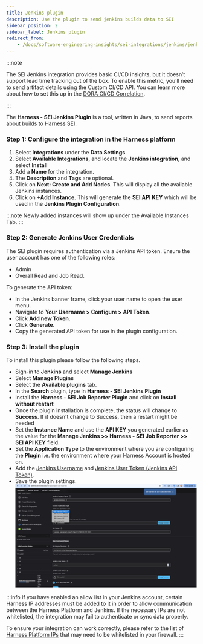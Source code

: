 ```yaml
---
title: Jenkins plugin
description: Use the plugin to send jenkins builds data to SEI
sidebar_position: 2
sidebar_label: Jenkins plugin
redirect_from:
    - /docs/software-engineering-insights/sei-integrations/jenkins/jenkins-plugin
---
```


:::note

The SEI Jenkins integration provides basic CI/CD insights, but it doesn’t support lead time tracking out of the box. To enable this metric, you’ll need to send artifact details using the Custom CI/CD API.
You can learn more about how to set this up in the [DORA CI/CD Correlation](/docs/software-engineering-insights/analytics-and-reporting/efficiency/dora-metrics/dora-ci-cd-correlation).

:::

The **Harness - SEI Jenkins Plugin** is a tool, written in Java, to send reports about builds to Harness SEI.

### Step 1: Configure the integration in the Harness platform

1. Select **Integrations** under the **Data Settings**.
2. Select **Available Integrations**, and locate the **Jenkins integration**, and select **Install**
3. Add a **Name** for the integration.
4. The **Description** and **Tags** are optional.
5. Click on **Next: Create and Add Nodes**. This will display all the available Jenkins instances.
6. Click on **+Add Instance**. This will generate the **SEI API KEY** which will be used in the **Jenkins Plugin Configuration**.

:::note
Newly added instances will show up under the Available Instances Tab.
:::

### Step 2: Generate Jenkins User Credentials

The SEI plugin requires authentication via a Jenkins API token. Ensure the user account has one of the following roles:

* Admin
* Overall Read and Job Read.

To generate the API token:

* In the Jenkins banner frame, click your user name to open the user menu.
* Navigate to **Your Username > Configure > API Token**.
* Click **Add new Token**.
* Click **Generate**.
* Copy the generated API token for use in the plugin configuration.

### Step 3: Install the plugin

To install this plugin please follow the following steps.

* Sign-in to **Jenkins** and select **Manage Jenkins**
* Select **Manage Plugins**
* Select the **Available plugins** tab.
* In the **Search** plugin, type in **Harness - SEI Jenkins Plugin**
* Install the **Harness - SEI Job Reporter Plugin** and click on **Install without restart**
* Once the plugin installation is complete, the status will change to **Success**. If it doesn't change to Success, then a restart might be needed
* Set the **Instance Name** and use the **API KEY** you generated earlier as the value for the **Manage Jenkins >> Harness - SEI Job Reporter >> SEI API KEY** field.
* Set the **Application Type** to the environment where you are configuring the **Plugin** i.e. the environment where your Harness Account is hosted on.
* Add the [Jenkins Username](#step-1-configure-the-integration-in-the-harness-platform) and [Jenkins User Token (Jenkins API Token)](#step-1-configure-the-integration-in-the-harness-platform).
* Save the plugin settings.
![](../static/jenkins-plugin.webp)

:::info
If you have enabled an allow list in your Jenkins account, certain Harness IP addresses must be added to it in order to allow communication between the Harness Platform and Jenkins. If the necessary IPs are not whitelisted, the integration may fail to authenticate or sync data properly.

To ensure your integration can work correctly, please refer to the list of [Harness Platform IPs](/docs/platform/references/allowlist-harness-domains-and-ips) that may need to be whitelisted in your firewall.
:::